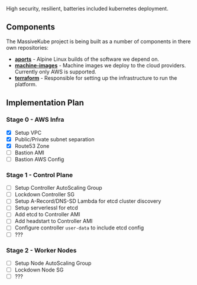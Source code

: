 High security, resilient, batteries included kubernetes deployment.

## Components

The MassiveKube project is being built as a number of components in there own repositories:

- **[aports](https://github.com/massivekube/aports)** - Alpine Linux builds of the software we depend on.
- **[machine-images](https://github.com/massivekube/machine-images)** - Machine images we deploy to the cloud providers. Currently only AWS is supported.
- **[terraform](https://github.com/massivekube/terraform)** - Responsible for setting up the infrastructure to run the platform.

## Implementation Plan

### Stage 0 - AWS Infra

- [x] Setup VPC
- [x] Public/Private subnet separation
- [x] Route53 Zone
- [ ] Bastion AMI
- [ ] Bastion AWS Config

### Stage 1 - Control Plane

- [ ] Setup Controller AutoScaling Group
- [ ] Lockdown Controller SG
- [ ] Setup A-Record/DNS-SD Lambda for etcd cluster discovery
- [ ] Setup serverlessl for etcd
- [ ] Add etcd to Controller AMI
- [ ] Add headstart to Controller AMI
- [ ] Configure controller `user-data` to include etcd config
- [ ] ???

### Stage 2 - Worker Nodes

- [ ] Setup Node AutoScaling Group
- [ ] Lockdown Node SG
- [ ] ???
